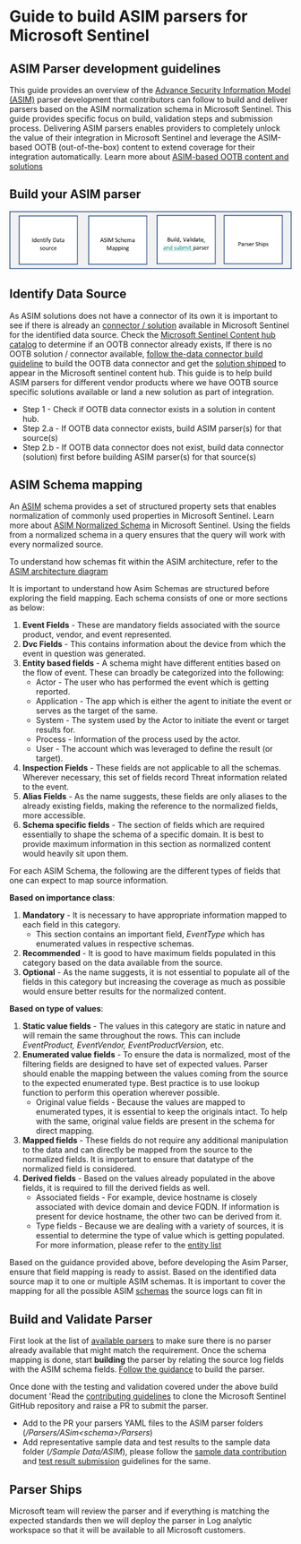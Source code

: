 # Guide to build ASIM parsers for Microsoft Sentinel 

## ASIM Parser development guidelines 
This guide provides an overview of the [Advance Security Information Model (ASIM)](https://learn.microsoft.com/azure/sentinel/normalization) parser development that contributors can follow to build and deliver parsers based on the ASIM normalization schema in Microsoft Sentinel. This guide provides specific focus on build, validation steps and submission process. Delivering ASIM parsers enables providers to completely unlock the value of their integration in Microsoft Sentinel and leverage the ASIM-based OOTB (out-of-the-box) content to extend coverage for their integration automatically.
Learn more about [ASIM-based OOTB content and solutions](https://learn.microsoft.com/azure/sentinel/domain-based-essential-solutions)

## Build your ASIM parser

![Microsoft Sentinel solutions build process](https://github.com/Azure/Azure-Sentinel/blob/master/Solutions/Images/ASIM_Parser_Steps.png)

	
## Identify Data Source 

As ASIM solutions does not have a connector of its own it is important to see if there is already an [connector / solution](https://learn.microsoft.com/azure/sentinel/data-connectors-reference) available in Microsoft Sentinel for the identified data source. Check the [Microsoft Sentinel Content hub catalog](https://learn.microsoft.com/azure/sentinel/sentinel-solutions-catalog) to determine if an OOTB connector already exists, If there is no OOTB solution / connector available, [follow the-data connector build guideline](https://github.com/Azure/Azure-Sentinel/blob/master/DataConnectors/ReadMe.md) to build the OOTB data connector and get the [solution shipped](https://github.com/Azure/Azure-Sentinel/tree/master/Solutions#guide-to-building-microsoft-sentinel-solutions) to appear in the Microsoft sentinel content hub. This guide is to help build ASIM parsers for different vendor products where we have OOTB source specific solutions available or land a new solution as part of integration.
  
* Step 1 - Check if OOTB data connector exists in a solution in content hub.
* Step 2.a - If OOTB data connector exists, build ASIM parser(s) for that source(s)
* Step 2.b - If OOTB data connector does not exist, build data connector (solution) first before building ASIM parser(s) for that source(s)

## ASIM Schema mapping 

An [ASIM](https://learn.microsoft.com/azure/sentinel/normalization) schema provides a set of structured property sets that enables normalization of commonly used properties in Microsoft Sentinel. Learn more about [ASIM Normalized Schema](https://learn.microsoft.com/azure/sentinel/normalization#normalized-schemas) in Microsoft Sentinel. Using the fields from a normalized schema in a query ensures that the query will work with every normalized source.
	
To understand how schemas fit within the ASIM architecture, refer to the [ASIM architecture diagram](https://learn.microsoft.com/azure/sentinel/normalization#asim-components)
 
It is important to understand how Asim Schemas are structured before exploring the field mapping. Each schema consists of one or more sections as below:

1.	**Event Fields** - These are mandatory fields associated with the source product, vendor, and event represented.
2.	**Dvc Fields** - This contains information about the device from which the event in question was generated.
3.	**Entity based fields** - A schema might have different entities based on the flow of event. These can broadly be categorized into the following:
	* 	Actor - The user who has performed the event which is getting reported.
	* 	Application - The app which is either the agent to initiate the event or serves as the target of the same.
	* 	System - The system used by the Actor to initiate the event or target results for.
	* 	Process - Information of the process used by the actor.
	* 	User - The account which was leveraged to define the result (or target).
4.	**Inspection Fields** - These fields are not applicable to all the schemas. Wherever necessary, this set of fields record Threat information related to the event.
5.	**Alias Fields** - As the name suggests, these fields are only aliases to the already existing fields, making the reference to the normalized fields, more accessible.
6.	**Schema specific fields** - The section of fields which are required essentially to shape the schema of a specific domain. It is best to provide maximum information in this section  as normalized content would heavily sit upon them.

For each ASIM Schema, the following are the different types of fields that one can expect to map source information.

**Based on importance class**:
1.	**Mandatory** - It is necessary to have appropriate information mapped to each field in this category. 
	* This section contains an important field, *EventType* which has enumerated values in respective schemas. 
2.	**Recommended** - It is good to have maximum fields populated in this category based on the data available from the source.
3.	**Optional** - As the name suggests, it is not essential to populate all of the fields in this category but increasing the coverage as much as possible would ensure better results for the normalized content.

**Based on type of values**:

1.	**Static value fields** - The values in this category are static in nature and will remain the same throughout the rows. This can include *EventProduct, EventVendor, EventProductVersion,* etc.
2.	**Enumerated value fields** - To ensure the data is normalized, most of the filtering fields are designed to have set of expected values. Parser should enable the mapping between the values coming from the source to the expected enumerated type. Best practice is to use lookup function to perform this operation wherever possible.
	* Original value fields - Because the values are mapped to enumerated types, it is essential to keep the originals intact. To help with the same, original value fields are present in the schema for direct mapping.
3.	**Mapped fields** - These fields do not require any additional manipulation to the data and can directly be mapped from the source to the normalized fields. It is important to ensure that datatype of the normalized field is considered.
4.	**Derived fields** - Based on the values already populated in the above fields, it is required to fill the derived fields as well. 
	* Associated fields - For example, device hostname is closely associated with device domain and device FQDN. If information is present for device hostname, the other two can be derived from it.
	* Type fields - Because we are dealing with a variety of sources, it is essential to determine the type of value which is getting populated. For more information, please refer to the [entity list](https://learn.microsoft.com/azure/sentinel/normalization-about-schemas#entities)
	
Based on the guidance provided above, before developing the Asim Parser, ensure that field mapping is ready to assist.
Based on the identified data source map it to one or multiple ASIM schemas. It is important to cover the mapping for all the possible ASIM [schemas](https://learn.microsoft.com/azure/sentinel/normalization-about-schemas) the source logs can fit in

## Build and Validate Parser  
First look at the list of [available parsers](https://learn.microsoft.com/azure/sentinel/normalization-parsers-list) to make sure there is no parser already available that might match the requirement. 
Once the schema mapping is done, start **building** the parser by relating the source log fields with the ASIM schema fields. [Follow the guidance](https://learn.microsoft.com/azure/sentinel/normalization-develop-parsers#custom-asim-parser-development-process) to build the parser.

Once done with the testing and validation covered under the above build document 'Read the [contributing guidelines](https://github.com/Azure/Azure-Sentinel#contributing) to clone the Microsoft Sentinel GitHub repository and raise a PR to submit the parser.
- Add to the PR your parsers YAML files to the ASIM parser folders (*/Parsers/ASim\<schema>\/Parsers*)
- Add representative sample data and test results to the sample data folder (*/Sample Data/ASIM*), please follow the [sample data contribution](https://github.com/Azure/Azure-Sentinel/tree/master/Sample%20Data#sample-data-contribution-guidance) and [test result submission](https://learn.microsoft.com/azure/sentinel/normalization-develop-parsers#test-results-submission-guidelines) guidelines for the same.

## Parser Ships 
Microsoft team will review the parser and if everything is matching the expected standards then we will deploy the parser in Log analytic workspace so that it will be available to all Microsoft customers.


